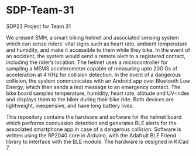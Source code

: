 # SDP-Team-31
SDP23 Project for Team 31

We present SMH, a smart biking helmet and associated sensing system which can sense riders’ vital signs such as heart rate, ambient temperature and humidity, and make it accessible to them while they bike. In the event of an accident, the system would send a remote alert to a registered contact, including the rider’s location. The helmet uses a microcontroller for sampling a MEMS accelerometer capable of measuring upto 200 Gs of acceleration at 4 KHz for collision detection. In the event of a dangerous collision, the system communicates with an Android app over Bluetooth Low Energy, which then sends a text message to an emergency contact. The bike board samples temperature, humidity, heart rate, altitude and UV-index and displays them to the biker during their bike ride. Both devices are lightweight, inexpensive, and have long battery lives. 

This repository contains the hardware and software for the helmet board which performs concussion detection and generates BLE alerts for the associated smartphone app in case of a dangerous collision. Software is written using the RP2040 core in Arduino, with the Adafruit BLE Friend library to interface with the BLE module. The hardware is designed in KiCad 7. 
